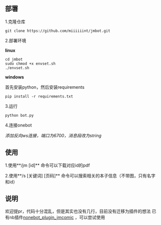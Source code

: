## 部署

1.克隆仓库

```
git clone https://github.com/miiiiiint/jmbot.git
```

2.部署环境

**linux**

```
cd jmbot
sudo chmod +x envset.sh
./envset.sh
```

**windows**

首先安装python，然后安装requirements

```
pip install -r requirements.txt
```

3.运行

```
python bot.py
```

4.连接onebot

_添加反向ws连接，端口为6700，消息段改为string_

## 使用

1.使用**/jm [id]** 命令可以下载对应id的pdf

2.使用**/s [关键词] [页码]** 命令可以搜索相关的本子信息（不带图，只有名字和id）

## 说明

欢迎提pr，代码十分混乱，但是其实也没有几行，目前没有迁移为插件的想法
已有nb插件[nonebot_plugin_jmcomic](https://github.com/zhulinyv/nonebot_plugin_jmcomic/tree/main)
，可以尝试使用
